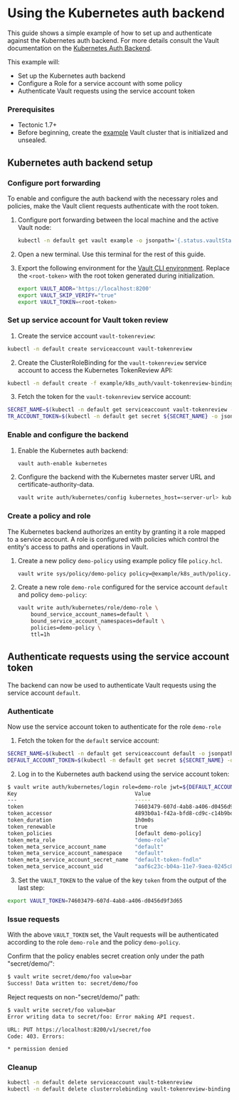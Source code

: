 # Using the Kubernetes auth backend

This guide shows a simple example of how to set up and authenticate against the Kubernetes auth backend. For more details consult the Vault documentation on the [Kubernetes Auth Backend][kubernetes-auth-backend].

This example will:
* Set up the Kubernetes auth backend
* Configure a Role for a service account with some policy
* Authenticate Vault requests using the service account token

### Prerequisites
* Tectonic 1.7+
* Before beginning, create the [example][example_vault] Vault cluster that is initialized and unsealed.

## Kubernetes auth backend setup

### Configure port forwarding

To enable and configure the auth backend with the necessary roles and policies, make the Vault client requests authenticate with the root token.

1. Configure port forwarding between the local machine and the active Vault node:

    ```sh
    kubectl -n default get vault example -o jsonpath='{.status.vaultStatus.active}' | xargs -0 -I {} kubectl -n default port-forward {} 8200
    ```

2. Open a new terminal. Use this terminal for the rest of this guide.

3. Export the following environment for the [Vault CLI environment][vault-cli-env].
    Replace the `<root-token>` with the root token generated during initialization.

    ```sh
    export VAULT_ADDR='https://localhost:8200'
    export VAULT_SKIP_VERIFY="true"
    export VAULT_TOKEN=<root-token>
    ```

### Set up service account for Vault token review

1. Create the service account `vault-tokenreview`:

```sh
kubectl -n default create serviceaccount vault-tokenreview
```

2. Create the ClusterRoleBinding for the `vault-tokenreview` service account to access the Kubernetes TokenReview API:

```sh
kubectl -n default create -f example/k8s_auth/vault-tokenreview-binding.yaml
```

3. Fetch the token for the `vault-tokenreview` service account:

```sh
SECRET_NAME=$(kubectl -n default get serviceaccount vault-tokenreview -o jsonpath='{.secrets[0].name}')
TR_ACCOUNT_TOKEN=$(kubectl -n default get secret ${SECRET_NAME} -o jsonpath='{.data.token}' | base64 --decode)
```

### Enable and configure the backend

1. Enable the Kubernetes auth backend:

    ```sh
    vault auth-enable kubernetes
    ```
2. Configure the backend with the Kubernetes master server URL and certificate-authority-data.

    ```sh
    vault write auth/kubernetes/config kubernetes_host=<server-url> kubernetes_ca_cert=@ca.crt token_reviewer_jwt=$TR_ACCOUNT_TOKEN
    ```

### Create a policy and role

The Kubernetes backend authorizes an entity by granting it a role mapped to a service account. A role is configured with policies which control the entity's access to paths and operations in Vault.

1. Create a new policy `demo-policy` using example policy file `policy.hcl`.

    ```sh
    vault write sys/policy/demo-policy policy=@example/k8s_auth/policy.hcl
    ```

2. Create a new role `demo-role` configured for the service account `default` and policy `demo-policy`:

    ```sh
    vault write auth/kubernetes/role/demo-role \
        bound_service_account_names=default \
        bound_service_account_namespaces=default \
        policies=demo-policy \
        ttl=1h
    ```

## Authenticate requests using the service account token

The backend can now be used to authenticate Vault requests using the service account `default`.

### Authenticate

Now use the service account token to authenticate for the role `demo-role`

1. Fetch the token for the `default` service account:

```sh
SECRET_NAME=$(kubectl -n default get serviceaccount default -o jsonpath='{.secrets[0].name}')
DEFAULT_ACCOUNT_TOKEN=$(kubectl -n default get secret ${SECRET_NAME} -o jsonpath='{.data.token}' | base64 --decode)
```

2. Log in to the Kubernetes auth backend using the service account token:

```sh
$ vault write auth/kubernetes/login role=demo-role jwt=${DEFAULT_ACCOUNT_TOKEN}
Key                                   	Value
---                                   	-----
token                                 	74603479-607d-4ab8-a406-d0456d9f3d65
token_accessor                        	4893b0a1-f42a-bfd8-cd9c-c14b9bdb6095
token_duration                        	1h0m0s
token_renewable                       	true
token_policies                        	[default demo-policy]
token_meta_role                       	"demo-role"
token_meta_service_account_name       	"default"
token_meta_service_account_namespace  	"default"
token_meta_service_account_secret_name	"default-token-fndln"
token_meta_service_account_uid        	"aaf6c23c-b04a-11e7-9aea-0245c85cf1cc"
```

3. Set the `VAULT_TOKEN` to the value of the key `token` from the output of the last step:

```sh
export VAULT_TOKEN=74603479-607d-4ab8-a406-d0456d9f3d65
```

### Issue requests

With the above `VAULT_TOKEN` set, the Vault requests will be authenticated according to the role `demo-role` and the policy `demo-policy`.

Confirm that the policy enables secret creation only under the path "secret/demo/":

```sh
$ vault write secret/demo/foo value=bar
Success! Data written to: secret/demo/foo
```

Reject requests on non-"secret/demo/" path:

```sh
$ vault write secret/foo value=bar
Error writing data to secret/foo: Error making API request.

URL: PUT https://localhost:8200/v1/secret/foo
Code: 403. Errors:

* permission denied
```

### Cleanup

```sh
kubectl -n default delete serviceaccount vault-tokenreview
kubectl -n default delete clusterrolebinding vault-tokenreview-binding
```


[kubernetes-auth-backend]: https://www.vaultproject.io/docs/auth/kubernetes.html
[vault-cli-env]: https://www.vaultproject.io/docs/commands/environment.html
[example_vault]:./example_vault.yaml

